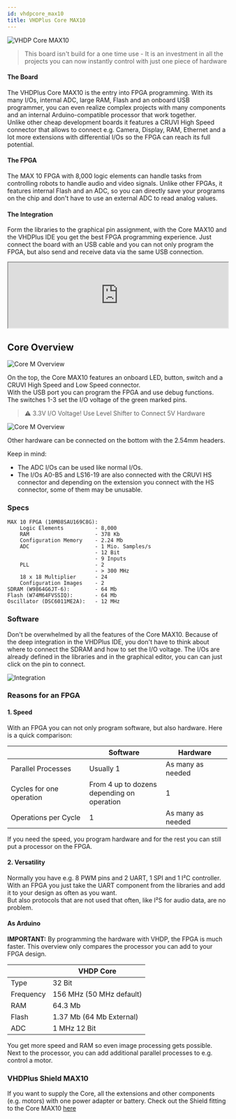 ```yaml
---
id: vhdpcore_max10
title: VHDPlus Core MAX10
---
```


![VHDP Core MAX10](/img/vhdpcore/max10_img.jpg)

> This board isn't build for a one time use - It is an investment in all the projects you can now instantly control with just one piece of hardware

#### The Board
The VHDPlus Core MAX10 is the entry into FPGA programming. With its many I/Os, internal ADC, large RAM, Flash and an onboard USB programmer, you can even realize complex projects with many components and an internal Arduino-compatible processor that work together.<br/>
Unlike other cheap development boards it features a CRUVI High Speed connector that allows to connect e.g. Camera, Display, RAM, Ethernet and a lot more extensions with differential I/Os so the FPGA can reach its full potential.

#### The FPGA
The MAX 10 FPGA with 8,000 logic elements can handle tasks from controlling robots to handle audio and video signals. Unlike other FPGAs, it features internal Flash and an ADC, so you can directly save your programs on the chip and don't have to use an external ADC to read analog values.

#### The Integration
Form the libraries to the graphical pin assignment, with the Core MAX10 and the VHDPlus IDE you get the best FPGA programming experience. Just connect the board with an USB cable and you can not only program the FPGA, but also send and receive data via the same USB connection.

<div class="fluidMedia"><iframe id="ytplayer" type="text/html" width="100%" src="https://www.youtube.com/embed/ubaIahsgd1o?autoplay=0&origin=http://vhdplus.com" allowFullScreen></iframe></div>

## Core Overview
![Core M Overview](/img/vhdpcore/Items2.png)

On the top, the Core MAX10 features an onboard LED, button, switch and a CRUVI High Speed and Low Speed connector.<br/>
With the USB port you can program the FPGA and use debug functions.<br/>
The switches 1-3 set the I/O voltage of the green marked pins.

> :warning: 3.3V I/O Voltage! Use Level Shifter to Connect 5V Hardware

![Core M Overview](/img/vhdpcore/Items4.png)

Other hardware can be connected on the bottom with the 2.54mm headers.

Keep in mind: 
- The ADC I/Os can be used like normal I/Os.
- The I/Os A0-B5 and LS16-19 are also connected with the CRUVI HS connector and depending on the extension you connect with the HS connector, some of them may be unusable.

### Specs

    MAX 10 FPGA (10M08SAU169C8G):
        Logic Elements          - 8,000
        RAM                     - 378 Kb
        Configuration Memory    - 2.24 Mb
        ADC                     - 1 Mio. Samples/s
                                - 12 Bit
                                - 9 Inputs
        PLL                     - 2
                                - > 300 MHz
        18 x 18 Multiplier      - 24
        Configuration Images    - 2
    SDRAM (W9864G6JT-6):        - 64 Mb
    Flash (W74M64FVSSIQ):       - 64 Mb
    Oscillator (DSC6011ME2A):   - 12 MHz

### Software

Don't be overwhelmed by all the features of the Core MAX10. Because of the deep integration in the VHDPlus IDE, you don't have to think about where to connect the SDRAM and how to set the I/O voltage. The I/Os are already defined in the libraries and in the graphical editor, you can can just click on the pin to connect.

![Integration](/img/vhdpcore/Items5.png)

### Reasons for an FPGA

#### 1. Speed
With an FPGA you can not only program software, but also hardware. Here is a quick comparison:

|                        |Software                                      |Hardware         |
|------------------------|----------------------------------------------|-----------------|
|Parallel Processes      |Usually 1                                     |As many as needed|
|Cycles for one operation|From 4 up to dozens<br/>depending on operation|1                |
|Operations per Cycle    |1                                             |As many as needed|

If you need the speed, you program hardware and for the rest you can still put a processor on the FPGA.

#### 2. Versatility
Normally you have e.g. 8 PWM pins and 2 UART, 1 SPI and 1 I²C controller. With an FPGA you just take the UART component from the libraries and add it to your design as often as you want. <br/>
But also protocols that are not used that often, like I²S for audio data, are no problem.

#### As Arduino
**IMPORTANT:** By programming the hardware with VHDP, the FPGA is much faster. This overview only compares the processor you can add to your FPGA design.

|           | VHDP Core                         |
|-----------|-----------------------------------|
| Type      | 32 Bit                            |
| Frequency | 156 MHz (50 MHz default)          |
| RAM       | 64.3 Mb                           |
| Flash     | 1.37 Mb (64 Mb External)          |
| ADC       | 1 MHz 12 Bit                      |

You get more speed and RAM so even image processing gets possible. Next to the processor, you can add additional parallel processes to e.g. control a motor.

### VHDPlus Shield MAX10
If you want to supply the Core, all the extensions and other components (e.g. motors) with one power adapter or battery. Check out the Shield fitting to the Core MAX10 [here](/docs/components/shield_max10)
